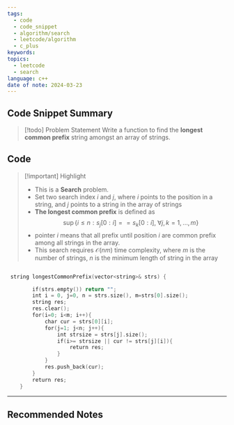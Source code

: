 ```yaml
---
tags:
  - code
  - code_snippet
  - algorithm/search
  - leetcode/algorithm
  - c_plus
keywords: 
topics:
  - leetcode
  - search
language: c++
date of note: 2024-03-23
---
```


## Code Snippet Summary

>[!todo] Problem Statement
>Write a function to find the **longest common prefix** string amongst an array of strings.

## Code

>[!important] Highlight
>- This is a **Search** problem.
>- Set two search index *i* and *j*,  where *i* points to the position in a string, and *j* points to a string in the array of strings
>- **The longest common prefix** is defined as 
>  $$
>   \sup\left\{i \le n: s_{j}[0:i] == s_{k}[0:i],\; \forall j,k = 1,\ldots, m\right\}
> $$
> - pointer *i* means that all prefix until position *i* are common prefix among all strings in the array. 
> - This search requires $\mathcal{O}(nm)$ time complexity, where $m$ is the number of strings, $n$ is the minimum length of string in the array
 


```c++

 string longestCommonPrefix(vector<string>& strs) {

        if(strs.empty()) return "";
        int i = 0, j=0, n = strs.size(), m=strs[0].size();
        string res;
        res.clear();
        for(i=0; i<m; i++){
            char cur = strs[0][i];
            for(j=1; j<n; j++){
                int strsize = strs[j].size();
                if(i>= strsize || cur != strs[j][i]){
                    return res;
                }
            }
            res.push_back(cur);
        }
        return res;
    }
```




-----------
##  Recommended Notes

